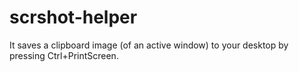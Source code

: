 # scrshot-helper
It saves a clipboard image (of an active window) to your desktop by pressing Ctrl+PrintScreen.
